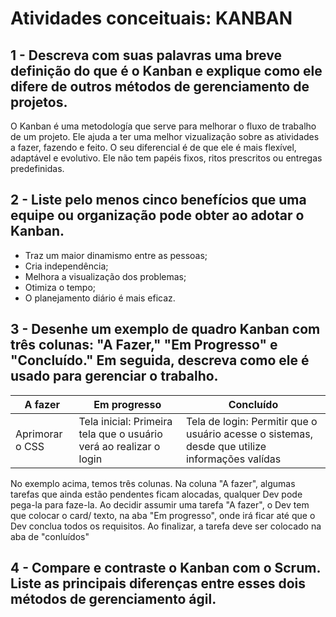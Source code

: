 # Atividades conceituais: KANBAN


## 1 - Descreva com suas palavras uma breve definição do que é o Kanban e explique como ele difere de outros métodos de gerenciamento de projetos.

O Kanban é uma metodología que serve para melhorar o fluxo de trabalho de um projeto. Ele ajuda a ter uma melhor vizualização sobre as atividades a fazer, fazendo e feito. O seu diferencial é de que ele é mais flexível, adaptável e evolutivo. Ele não tem papéis fixos, ritos prescritos ou entregas predefinidas.

## 2 - Liste pelo menos cinco benefícios que uma equipe ou organização pode obter ao adotar o Kanban.

- Traz um maior dinamismo entre as pessoas;
- Cria independência;
- Melhora a visualização dos problemas;
- Otimiza o tempo;
- O planejamento diário é mais eficaz.

## 3 - Desenhe um exemplo de quadro Kanban com três colunas: "A Fazer," "Em Progresso" e "Concluído." Em seguida, descreva como ele é usado para gerenciar o trabalho.

| A fazer         | Em progresso                                                       | Concluído                                                                                      |
| --------------- | ------------------------------------------------------------------ | ---------------------------------------------------------------------------------------------- |
| Aprimorar o CSS | Tela inicial: Primeira tela que o usuário verá ao realizar o login | Tela de login: Permitir que o usuário acesse o sistemas, desde que utilize informações valídas |

No exemplo acima, temos três colunas. Na coluna "A fazer", algumas tarefas que ainda estão pendentes ficam alocadas, qualquer Dev pode pega-la para faze-la. Ao decidir assumir uma tarefa "A fazer", o Dev tem que colocar o card/ texto, na aba "Em progresso", onde irá ficar até que o Dev conclua todos os requisitos. Ao finalizar, a tarefa deve ser colocado na aba de "conluídos"

## 4 - Compare e contraste o Kanban com o Scrum. Liste as principais diferenças entre esses dois métodos de gerenciamento ágil.

